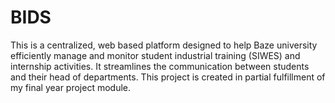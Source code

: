 # BIDS
This is a centralized, web based platform designed to help Baze university efficiently manage and monitor student industrial training (SIWES) and internship activities. It streamlines the communication between students and their head of departments. This project is created in partial fulfillment of my final year project module.
